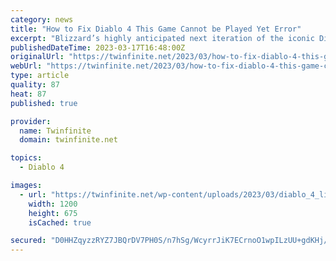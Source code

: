```yaml
---
category: news
title: "How to Fix Diablo 4 This Game Cannot be Played Yet Error"
excerpt: "Blizzard’s highly anticipated next iteration of the iconic Diablo franchise is here; well, sort of. The game’s open beta offers those who have pre-ordered the opportunity to check it out in Early ..."
publishedDateTime: 2023-03-17T16:48:00Z
originalUrl: "https://twinfinite.net/2023/03/how-to-fix-diablo-4-this-game-cannot-be-played-yet-error/"
webUrl: "https://twinfinite.net/2023/03/how-to-fix-diablo-4-this-game-cannot-be-played-yet-error/"
type: article
quality: 87
heat: 87
published: true

provider:
  name: Twinfinite
  domain: twinfinite.net

topics:
  - Diablo 4

images:
  - url: "https://twinfinite.net/wp-content/uploads/2023/03/diablo_4_lillith_graphic.jpg"
    width: 1200
    height: 675
    isCached: true

secured: "D0HHZqyzzRYZ7JBQrDV7PH0S/n7hSg/WcyrrJiK7ECrnoO1wpILzUU+gdKHj/9mX9pgT2n+hcSzayqA5l4VmoTA4Ccw5pHMRbC4gSFRDdybvGge9iDDnueM6iO2fSBhkIj9RZRxEUiFJfLI30rb5KcaG/ooRyOI13U2vLjxtDyIxL0UO/XtZJP/JDU2/gKJwT5vZMHLrY1IYaPgfEAfzAWnskQ2ux/Qlrej/DAhXt6+ktuHUohfD1LbHJ5FTRx6aqZoQPK1eH9KgPHjCaM5Tyo9vg6Pw2kQdIJpse+lCJhJ5mwnDD6ir52bRnqTUdq3os/6Hzdp72O7370iJ9fYZg0rTXRuPT+uv39gmxXO1fBs=;+RPA2p4zgF5KsrqhQT3PIw=="
---
```


